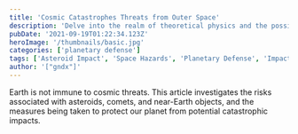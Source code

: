 ```yaml
---
title: 'Cosmic Catastrophes Threats from Outer Space'
description: 'Delve into the realm of theoretical physics and the possibilities of traversable wormholes and warp drives.'
pubDate: '2021-09-19T01:22:34.123Z'
heroImage: '/thumbnails/basic.jpg'
categories: ['planetary defense']
tags: ['Asteroid Impact', 'Space Hazards', 'Planetary Defense', 'Impact Events']
author: '["gndx"]'
---
```


Earth is not immune to cosmic threats. This article investigates the risks associated with asteroids, comets, and near-Earth objects, and the measures being taken to protect our planet from potential catastrophic impacts.

